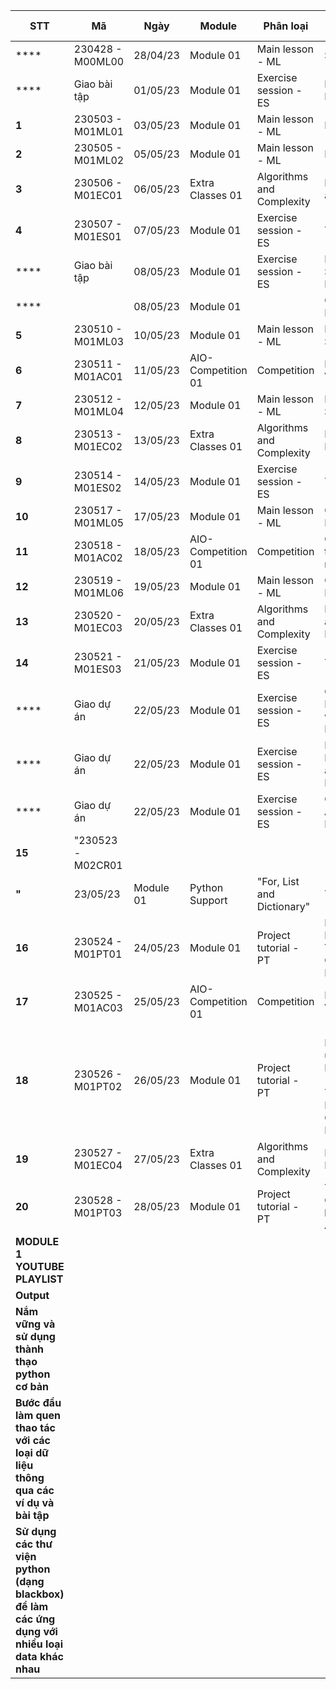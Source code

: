 | **STT**                                                                                           | **Mã**            | **Ngày**  | **Module**         | **Phân loại**              | **Công việc**                                                                             | **Đảm nhận**     | **Documents**     | **Further Resources** |
|-----------|--------------------|------------|--------|---------------------------------|----------------------|--------|--------|--------|
| \*\*\*\*                                                                                          | 230428 - M00ML00  | 28/04/23  | Module 01          | Main lesson - ML           | Sinh hoạt lớp                                                                             | Dr. Phúc         | Kiểm tra hệ thống |                       |
| \*\*\*\*                                                                                          | Giao bài tập      | 01/05/23  | Module 01          | Exercise session - ES      | Basic Python Exercise                                                                     | TA Khoa          | [solution]        |                       |
| **1**                                                                                             | 230503 - M01ML01  | 03/05/23  | Module 01          | Main lesson - ML           | Basic Python                                                                              | Dr. Vinh         | 230503 - M01ML01  |                       |
| **2**                                                                                             | 230505 - M01ML02  | 05/05/23  | Module 01          | Main lesson - ML           | Basic Python                                                                              | Dr. Vinh         | 230505 - M01ML02  |                       |
| **3**                                                                                             | 230506 - M01EC01  | 06/05/23  | Extra Classes 01   | Algorithms and Complexity  | Big-O (Time analysis)                                                                     | TA Thái          | 230506 - M01EC01  |                       |
| **4**                                                                                             | 230507 - M01ES01  | 07/05/23  | Module 01          | Exercise session - ES      | TA-Exercise                                                                               | TA Khoa          | 230507 - M01ES01  |                       |
| \*\*\*\*                                                                                          | Giao bài tập      | 08/05/23  | Module 01          | Exercise session - ES      | Data Structure Exercise                                                                   | Dr. Vinh         | [solution]        |                       |
| \*\*\*\*                                                                                          |                   | 08/05/23  | Module 01          |                            | Online Office Hour                                                                        | Dr. Vinh         |                   |                       |
| **5**                                                                                             | 230510 - M01ML03  | 10/05/23  | Module 01          | Main lesson - ML           | Data Structure                                                                            | Dr. Đình Vinh    | 230510 - M01ML03  |                       |
| **6**                                                                                             | 230511 - M01AC01  | 11/05/23  | AIO-Competition 01 | Competition                | Data Visualization                                                                        | TA Hùng          | 230511 - M01AC01  |                       |
| **7**                                                                                             | 230512 - M01ML04  | 12/05/23  | Module 01          | Main lesson - ML           | Data Structure                                                                            | Dr. Đình Vinh    | 230512 - M01ML04  |                       |
| **8**                                                                                             | 230513 - M01EC02  | 13/05/23  | Extra Classes 01   | Algorithms and Complexity  | Brute-force Exhaustive                                                                    | TA Thái          | 230513 - M01EC02  |                       |
| **9**                                                                                             | 230514 - M01ES02  | 14/05/23  | Module 01          | Exercise session - ES      | TA-Exercise                                                                               | Dr. Vinh         | 230514 - M01ES02  |                       |
| **10**                                                                                            | 230517 - M01ML05  | 17/05/23  | Module 01          | Main lesson - ML           | OOP with Python                                                                           | Dr. Đình Vinh    | 230517 - M01ML05  |                       |
| **11**                                                                                            | 230518 - M01AC02  | 18/05/23  | AIO-Competition 01 | Competition                | Competition tasks and metrics                                                             | TA Hùng          | 230518 - M01AC02  |                       |
| **12**                                                                                            | 230519 - M01ML06  | 19/05/23  | Module 01          | Main lesson - ML           | OOP with Python                                                                           | Dr. Đình Vinh    | 230519 - M01ML06  |                       |
| **13**                                                                                            | 230520 - M01EC03  | 20/05/23  | Extra Classes 01   | Algorithms and Complexity  | Recursion and Two Pointer                                                                 | TA Thái          | 230520 - M01EC03  |                       |
| **14**                                                                                            | 230521 - M01ES03  | 21/05/23  | Module 01          | Exercise session - ES      | TA-Exercise                                                                               | Dr. Vinh         | 230521 - M01ES03  |                       |
| \*\*\*\*                                                                                          | Giao dự án        | 22/05/23  | Module 01          | Exercise session - ES      | Object Detection with YOLOv8 Project                                                      | TA Thắng         | [solution]        |                       |
| \*\*\*\*                                                                                          | Giao dự án        | 22/05/23  | Module 01          | Exercise session - ES      | Data Manipulation and Crawling Project                                                    | TA Thắng         | [solution]        |                       |
| \*\*\*\*                                                                                          | Giao dự án        | 22/05/23  | Module 01          | Exercise session - ES      | ChatGPT Applications Project                                                              | TA Thái          | [solution]        |                       |
| **15**                                                                                            | "230523 - M02CR01 |           |                    |                            |                                                                                           |                  |                   |                       |
| **"**                                                                                             | 23/05/23          | Module 01 | Python Support     | "For, List and Dictionary" | TA Tiềm                                                                                   | 230523 - M02CR01 |                   |                       |
| **16**                                                                                            | 230524 - M01PT01  | 24/05/23  | Module 01          | Project tutorial - PT      | Image Project: Yolov8 for Object Detection                                                | TA Thắng         | 230524 - M01PT01  |                       |
| **17**                                                                                            | 230525 - M01AC03  | 25/05/23  | AIO-Competition 01 | Competition                | Design Validation                                                                         | TA Hùng          | 230525 - M01AC03  |                       |
| **18**                                                                                            | 230526 - M01PT02  | 26/05/23  | Module 01          | Project tutorial - PT      | "Data Manipulation using Python Libraries (Tabular, Time-series Data, and Crawling Data)" | TA Thắng         | 230526 - M01PT02  |                       |
| **19**                                                                                            | 230527 - M01EC04  | 27/05/23  | Extra Classes 01   | Algorithms and Complexity  | Dynamic Programming                                                                       | TA Thái          | 230527 - M01EC04  |                       |
| **20**                                                                                            | 230528 - M01PT03  | 28/05/23  | Module 01          | Project tutorial - PT      | Text Project: ChatGPT-based Application                                                   | TA Thái          | 230528 - M01PT03  |                       |
| **MODULE 1 YOUTUBE PLAYLIST**                                                                     |                   |           |                    |                            |                                                                                           |                  |                   |                       |
| **Output**                                                                                        |                   |           |                    |                            |                                                                                           |                  |                   |                       |
| **Nắm vững và sử dụng thành thạo python cơ bản**                                                  |                   |           |                    |                            |                                                                                           |                  |                   |                       |
| **Bước đầu làm quen thao tác với các loại dữ liệu thông qua các ví dụ và bài tập**                |                   |           |                    |                            |                                                                                           |                  |                   |                       |
| **Sử dụng các thư viện python (dạng blackbox) để làm các ứng dụng với nhiều loại data khác nhau** |                   |           |                    |                            |                                                                                           |                  |                   |                       |
